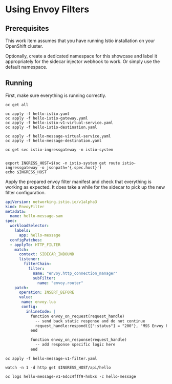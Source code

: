# Using Envoy Filters

## Prerequisites

This work item assumes that you have running Istio installation on your OpenShift cluster.

Optionally, create a dedicated namespace for this showcase and label it appropriately for the sidecar injector webhook to work. Or simply use the default namespace.

## Running

First, make sure everything is running correctly.

```
oc get all

oc apply -f hello-istio.yaml
oc apply -f hello-istio-gateway.yaml
oc apply -f hello-istio-v1-virtual-service.yaml
oc apply -f hello-istio-destination.yaml

oc apply -f hello-message-virtual-service.yaml
oc apply -f hello-message-destination.yaml

oc get svc istio-ingressgateway -n istio-system


export INGRESS_HOST=$(oc -n istio-system get route istio-ingressgateway -o jsonpath='{.spec.host}')
echo $INGRESS_HOST

```

Apply the prepared envoy filter manifest and check that everything is working as expected. It does take a while for the sidecar to pick up the new filter configuration.

```yaml
apiVersion: networking.istio.io/v1alpha3
kind: EnvoyFilter
metadata:
  name: hello-message-sam
spec:
  workloadSelector:
    labels:
      app: hello-message
  configPatches:
  - applyTo: HTTP_FILTER
    match:
      context: SIDECAR_INBOUND
      listener:
        filterChain:
          filter:
            name: "envoy.http_connection_manager"
            subFilter:
              name: "envoy.router"
    patch:
      operation: INSERT_BEFORE
      value:
       name: envoy.lua
       config:
         inlineCode: |
           function envoy_on_request(request_handle)
             -- send back static response and do not continue
             request_handle:respond({[":status"] = "200"}, "MSS Envoy Filtered Message")
           end

           function envoy_on_response(request_handle)
             -- add response specific logic here
           end
```

```
oc apply -f hello-message-v1-filter.yaml

watch -n 1 -d http get $INGRESS_HOST/api/hello 

oc logs hello-message-v1-6dcc4fff9-hnbxs -c hello-message

```